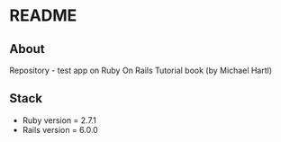 # README

## About
Repository - test app on Ruby On Rails Tutorial book (by Michael Hartl)

## Stack
* Ruby version = 2.7.1
* Rails version = 6.0.0
